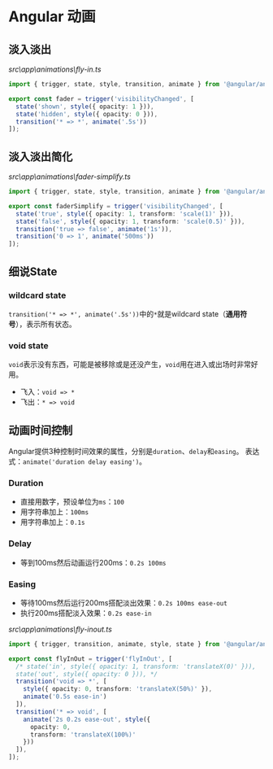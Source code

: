 # Angular 动画

## 淡入淡出

*src\app\animations\fly-in.ts*

```typescript
import { trigger, state, style, transition, animate } from '@angular/animations';

export const fader = trigger('visibilityChanged', [
  state('shown', style({ opacity: 1 })),
  state('hidden', style({ opacity: 0 })),
  transition('* => *', animate('.5s'))
]);
```

## 淡入淡出简化

*src\app\animations\fader-simplify.ts*

```typescript
import { trigger, state, style, transition, animate } from '@angular/animations';

export const faderSimplify = trigger('visibilityChanged', [
  state('true', style({ opacity: 1, transform: 'scale(1)' })),
  state('false', style({ opacity: 1, transform: 'scale(0.5)' })),
  transition('true => false', animate('1s')),
  transition('0 => 1', animate('500ms'))
]);

```

## 细说State

### wildcard state

`transition('* => *', animate('.5s'))`中的`*`就是wildcard state（**通用符号**），表示所有状态。

### void state

`void`表示没有东西，可能是被移除或是还没产生，`void`用在进入或出场时非常好用。

- 飞入：`void => *`
- 飞出：`* => void`

## 动画时间控制

Angular提供3种控制时间效果的属性，分别是`duration`、`delay`和`easing`。
表达式：`animate('duration delay easing')`。

### Duration

- 直接用数字，预设单位为`ms`：`100`
- 用字符串加上：`100ms`
- 用字符串加上：`0.1s`

### Delay

- 等到100ms然后动画运行200ms：`0.2s 100ms`

### Easing

- 等待100ms然后运行200ms搭配淡出效果：`0.2s 100ms ease-out`
- 执行200ms搭配淡入效果：`0.2s ease-in`

*src\app\animations\fly-inout.ts*

```typescript
import { trigger, transition, animate, style, state } from '@angular/animations';

export const flyInOut = trigger('flyInOut', [
  /* state('in', style({ opacity: 1, transform: 'translateX(0)' })),
  state('out', style({ opacity: 0 })), */
  transition('void => *', [
    style({ opacity: 0, transform: 'translateX(50%)' }),
    animate('0.5s ease-in')
  ]),
  transition('* => void', [
    animate('2s 0.2s ease-out', style({
      opacity: 0,
      transform: 'translateX(100%)'
    }))
  ]),
]);

```



